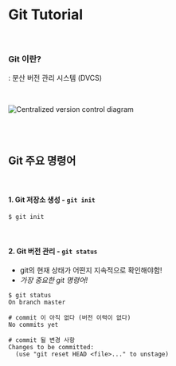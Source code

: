 # Git Tutorial

<br>

### Git 이란?

: 분산 버전 관리 시스템 (DVCS)

<br>

![Centralized version control diagram](https://git-scm.com/book/en/v2/images/centralized.png)

<br>

<br>

## Git 주요 명령어

<br>

#### 1. Git 저장소 생성 -  `git init`

```shell
$ git init
```

<br>

#### 2. Git 버전 관리 -  `git status`

- git의 현재 상태가 어떤지 지속적으로 확인해야함!
- *가장 중요한 git 명령어!*

```shell
$ git status
On branch master

# commit 이 아직 없다 (버전 이력이 없다)
No commits yet

# commit 될 변경 사항
Changes to be committed:
  (use "git reset HEAD <file>..." to unstage)


```


